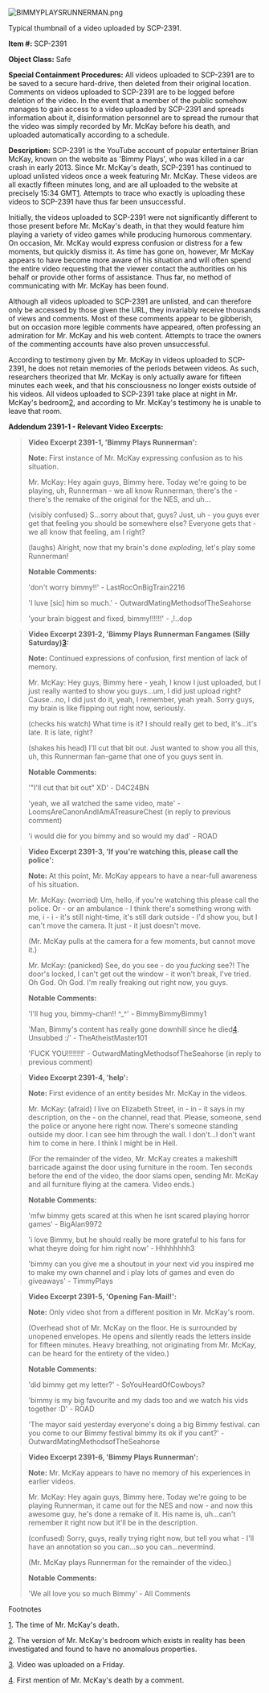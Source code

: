 ![BIMMYPLAYSRUNNERMAN.png](http://scp-wiki.wdfiles.com/local--files/scp-2391/BIMMYPLAYSRUNNERMAN.png)

Typical thumbnail of a video uploaded by SCP-2391.

**Item #:** SCP-2391

**Object Class:** Safe

**Special Containment Procedures:** All videos uploaded to SCP-2391 are to be saved to a secure hard-drive, then deleted from their original location. Comments on videos uploaded to SCP-2391 are to be logged before deletion of the video. In the event that a member of the public somehow manages to gain access to a video uploaded by SCP-2391 and spreads information about it, disinformation personnel are to spread the rumour that the video was simply recorded by Mr. McKay before his death, and uploaded automatically according to a schedule.

**Description:** SCP-2391 is the YouTube account of popular entertainer Brian McKay, known on the website as 'Bimmy Plays', who was killed in a car crash in early 2013. Since Mr. McKay's death, SCP-2391 has continued to upload unlisted videos once a week featuring Mr. McKay. These videos are all exactly fifteen minutes long, and are all uploaded to the website at precisely 15:34 GMT[1](javascript:;). Attempts to trace who exactly is uploading these videos to SCP-2391 have thus far been unsuccessful.

Initially, the videos uploaded to SCP-2391 were not significantly different to those present before Mr. McKay's death, in that they would feature him playing a variety of video games while producing humorous commentary. On occasion, Mr. McKay would express confusion or distress for a few moments, but quickly dismiss it. As time has gone on, however, Mr McKay appears to have become more aware of his situation and will often spend the entire video requesting that the viewer contact the authorities on his behalf or provide other forms of assistance. Thus far, no method of communicating with Mr. McKay has been found.

Although all videos uploaded to SCP-2391 are unlisted, and can therefore only be accessed by those given the URL, they invariably receive thousands of views and comments. Most of these comments appear to be gibberish, but on occasion more legible comments have appeared, often professing an admiration for Mr. McKay and his web content. Attempts to trace the owners of the commenting accounts have also proven unsuccessful.

According to testimony given by Mr. McKay in videos uploaded to SCP-2391, he does not retain memories of the periods between videos. As such, researchers theorized that Mr. McKay is only actually aware for fifteen minutes each week, and that his consciousness no longer exists outside of his videos. All videos uploaded to SCP-2391 take place at night in Mr. McKay's bedroom[2](javascript:;), and according to Mr. McKay's testimony he is unable to leave that room.

**Addendum 2391-1 - Relevant Video Excerpts:**

> **Video Excerpt 2391-1, 'Bimmy Plays Runnerman':**
> 
> **Note:** First instance of Mr. McKay expressing confusion as to his situation.
> 
> Mr. McKay: Hey again guys, Bimmy here. Today we're going to be playing, uh, Runnerman - we all know Runnerman, there's the - there's the remake of the original for the NES, and uh…
> 
> (visibly confused) S…sorry about that, guys? Just, uh - you guys ever get that feeling you should be somewhere else? Everyone gets that - we all know that feeling, am I right?
> 
> (laughs) Alright, now that my brain's done _exploding_, let's play some Runnerman!
> 
> **Notable Comments:**
> 
> 'don't worry bimmy!!' - LastRocOnBigTrain2216
> 
> 'I luve \[sic\] him so much.' - OutwardMatingMethodsofTheSeahorse
> 
> 'your brain biggest and fixed, bimmy!!!!!!' - ,!..dop

> **Video Excerpt 2391-2, 'Bimmy Plays Runnerman Fangames (Silly Saturday)[3](javascript:;):**
> 
> **Note:** Continued expressions of confusion, first mention of lack of memory.
> 
> Mr. McKay: Hey guys, Bimmy here - yeah, I know I just uploaded, but I just really wanted to show you guys…um, I did just upload right? Cause…no, I did just do it, yeah, I remember, yeah yeah. Sorry guys, my brain is like flipping out right now, seriously.
> 
> (checks his watch) What time is it? I should really get to bed, it's…it's late. It is late, right?
> 
> (shakes his head) I'll cut that bit out. Just wanted to show you all this, uh, this Runnerman fan-game that one of you guys sent in.
> 
> **Notable Comments:**
> 
> '"I'll cut that bit out" XD' - D4C24BN
> 
> 'yeah, we all watched the same video, mate' - LoomsAreCanonAndIAmATreasureChest (in reply to previous comment)
> 
> 'i would die for you bimmy and so would my dad' - ROAD

> **Video Excerpt 2391-3, 'If you're watching this, please call the police':**
> 
> **Note:** At this point, Mr. McKay appears to have a near-full awareness of his situation.
> 
> Mr. McKay: (worried) Um, hello, if you're watching this please call the police. Or - or an ambulance - I think there's something wrong with me, i - i - it's still night-time, it's still dark outside - I'd show you, but I can't move the camera. It just - it just doesn't move.
> 
> (Mr. McKay pulls at the camera for a few moments, but cannot move it.)
> 
> Mr. McKay: (panicked) See, do you see - do you _fucking_ see?! The door's locked, I can't get out the window - it won't break, I've tried. Oh God. Oh God. I'm really freaking out right now, you guys.
> 
> **Notable Comments:**
> 
> 'I'll hug you, bimmy-chan!! ^\_^' - BimmyBimmyBimmy1
> 
> 'Man, Bimmy's content has really gone downhill since he died[4](javascript:;). Unsubbed :/' - TheAtheistMaster101
> 
> 'FUCK YOU!!!!!!!!' - OutwardMatingMethodsofTheSeahorse (in reply to previous comment)

> **Video Excerpt 2391-4, 'help':**
> 
> **Note:** First evidence of an entity besides Mr. McKay in the videos.
> 
> Mr. McKay: (afraid) I live on Elizabeth Street, in - in - it says in my description, on the - on the channel, read that. Please, someone, send the police or anyone here right now. There's someone standing outside my door. I can see him through the wall. I don't…I don't want him to come in here. I think I might be in Hell.
> 
> (For the remainder of the video, Mr. McKay creates a makeshift barricade against the door using furniture in the room. Ten seconds before the end of the video, the door slams open, sending Mr. McKay and all furniture flying at the camera. Video ends.)
> 
> **Notable Comments:**
> 
> 'mfw bimmy gets scared at this when he isnt scared playing horror games' - BigAlan9972
> 
> 'i love Bimmy, but he should really be more grateful to his fans for what theyre doing for him right now' - Hhhhhhhh3
> 
> 'bimmy can you give me a shoutout in your next vid you inspired me to make my own channel and i play lots of games and even do giveaways' - TimmyPlays

> **Video Excerpt 2391-5, 'Opening Fan-Mail!':**
> 
> **Note:** Only video shot from a different position in Mr. McKay's room.
> 
> (Overhead shot of Mr. McKay on the floor. He is surrounded by unopened envelopes. He opens and silently reads the letters inside for fifteen minutes. Heavy breathing, not originating from Mr. McKay, can be heard for the entirety of the video.)
> 
> **Notable Comments:**
> 
> 'did bimmy get my letter?' - SoYouHeardOfCowboys?
> 
> 'bimmy is my big favourite and my dads too and we watch his vids together :D' - ROAD
> 
> 'The mayor said yesterday everyone's doing a big Bimmy festival. can you come to our Bimmy festival bimmy its ok if you cant?' - OutwardMatingMethodsofTheSeahorse

> **Video Excerpt 2391-6, 'Bimmy Plays Runnerman':**
> 
> **Note:** Mr. McKay appears to have no memory of his experiences in earlier videos.
> 
> Mr. McKay: Hey again guys, Bimmy here. Today we're going to be playing Runnerman, it came out for the NES and now - and now this awesome guy, he's done a remake of it. His name is, uh…can't remember it right now but it'll be in the description.
> 
> (confused) Sorry, guys, really trying right now, but tell you what - I'll have an annotation so you can…so you can…nevermind.
> 
> (Mr. McKay plays Runnerman for the remainder of the video.)
> 
> **Notable Comments:**
> 
> 'We all love you so much Bimmy' - All Comments

Footnotes

[1](javascript:;). The time of Mr. McKay's death.

[2](javascript:;). The version of Mr. McKay's bedroom which exists in reality has been investigated and found to have no anomalous properties.

[3](javascript:;). Video was uploaded on a Friday.

[4](javascript:;). First mention of Mr. McKay's death by a comment.